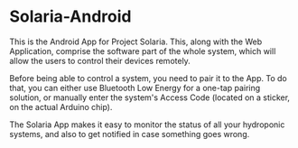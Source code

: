 # Solaria-Android
This is the Android App for Project Solaria. This, along with the Web Application, 
comprise the software part of the whole system, which will allow the users to control 
their devices remotely.

Before being able to control a system, you need to pair it to the App. To do that,
you can either use Bluetooth Low Energy for a one-tap pairing solution, or manually
enter the system's Access Code (located on a sticker, on the actual Arduino chip).

The Solaria App makes it easy to monitor the status of all your hydroponic systems,
and also to get notified in case something goes wrong.
